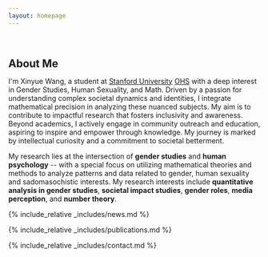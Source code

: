 ```yaml
---
layout: homepage
---
```


<h1 id="about-me"></h1>

<h2 style="margin: 60px 0px 10px;">About Me</h2>

I'm Xinyue Wang, a student at [Stanford University](https://www.stanford.edu/) [OHS](https://ohs.stanford.edu/) with a deep interest in Gender Studies, Human Sexuality, and Math. Driven by a passion for understanding complex societal dynamics and identities, I integrate mathematical precision in analyzing these nuanced subjects. My aim is to contribute to impactful research that fosters inclusivity and awareness. Beyond academics, I actively engage in community outreach and education, aspiring to inspire and empower through knowledge. My journey is marked by intellectual curiosity and a commitment to societal betterment.

My research lies at the intersection of **gender studies** and **human psychology** -- with a special focus on utilizing mathematical theories and methods to analyze patterns and data related to gender, human sexuality and sadomasochistic interests. My research interests include **quantitative analysis in gender studies**, **societal impact studies**, **gender roles**, **media perception**, and **number theory**.

<strong style="color:#e74d3c; font-weight:600; display: none;">
    BLANK.
</strong>


{% include_relative _includes/news.md %}

{% include_relative _includes/publications.md %}

{% include_relative _includes/contact.md %}
